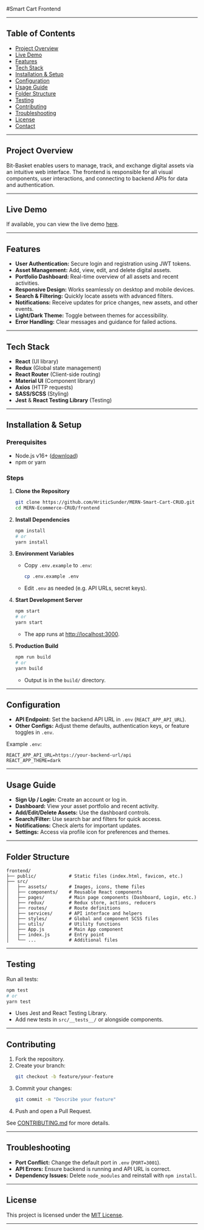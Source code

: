 #Smart Cart Frontend



---

## Table of Contents

- [Project Overview](#project-overview)
- [Live Demo](#live-demo)
- [Features](#features)
- [Tech Stack](#tech-stack)
- [Installation & Setup](#installation--setup)
- [Configuration](#configuration)
- [Usage Guide](#usage-guide)
- [Folder Structure](#folder-structure)
- [Testing](#testing)
- [Contributing](#contributing)
- [Troubleshooting](#troubleshooting)
- [License](#license)
- [Contact](#contact)

---

## Project Overview

Bit-Basket enables users to manage, track, and exchange digital assets via an intuitive web interface. The frontend is responsible for all visual components, user interactions, and connecting to backend APIs for data and authentication.

---

## Live Demo

If available, you can view the live demo [here](#).

---

## Features

- **User Authentication:** Secure login and registration using JWT tokens.
- **Asset Management:** Add, view, edit, and delete digital assets.
- **Portfolio Dashboard:** Real-time overview of all assets and recent activities.
- **Responsive Design:** Works seamlessly on desktop and mobile devices.
- **Search & Filtering:** Quickly locate assets with advanced filters.
- **Notifications:** Receive updates for price changes, new assets, and other events.
- **Light/Dark Theme:** Toggle between themes for accessibility.
- **Error Handling:** Clear messages and guidance for failed actions.

---

## Tech Stack

- **React** (UI library)
- **Redux** (Global state management)
- **React Router** (Client-side routing)
- **Material UI** (Component library)
- **Axios** (HTTP requests)
- **SASS/SCSS** (Styling)
- **Jest** & **React Testing Library** (Testing)

---

## Installation & Setup

### Prerequisites

- Node.js v16+ ([download](https://nodejs.org/))
- npm or yarn

### Steps

1. **Clone the Repository**
   ```bash
   git clone https://github.com/HriticSunder/MERN-Smart-Cart-CRUD.git
   cd MERN-Ecommerce-CRUD/frontend
   ```
2. **Install Dependencies**
   ```bash
   npm install
   # or
   yarn install
   ```
3. **Environment Variables**
   - Copy `.env.example` to `.env`:
     ```bash
     cp .env.example .env
     ```
   - Edit `.env` as needed (e.g. API URLs, secret keys).
4. **Start Development Server**
   ```bash
   npm start
   # or
   yarn start
   ```
   - The app runs at [http://localhost:3000](http://localhost:3000).

5. **Production Build**
   ```bash
   npm run build
   # or
   yarn build
   ```
   - Output is in the `build/` directory.

---

## Configuration

- **API Endpoint:** Set the backend API URL in `.env` (`REACT_APP_API_URL`).
- **Other Configs:** Adjust theme defaults, authentication keys, or feature toggles in `.env`.

Example `.env`:
```
REACT_APP_API_URL=https://your-backend-url/api
REACT_APP_THEME=dark
```

---

## Usage Guide

- **Sign Up / Login:** Create an account or log in.
- **Dashboard:** View your asset portfolio and recent activity.
- **Add/Edit/Delete Assets:** Use the dashboard controls.
- **Search/Filter:** Use search bar and filters for quick access.
- **Notifications:** Check alerts for important updates.
- **Settings:** Access via profile icon for preferences and themes.

---

## Folder Structure

```
frontend/
├── public/            # Static files (index.html, favicon, etc.)
├── src/
│   ├── assets/        # Images, icons, theme files
│   ├── components/    # Reusable React components
│   ├── pages/         # Main page components (Dashboard, Login, etc.)
│   ├── redux/         # Redux store, actions, reducers
│   ├── routes/        # Route definitions
│   ├── services/      # API interface and helpers
│   ├── styles/        # Global and component SCSS files
│   ├── utils/         # Utility functions
│   ├── App.js         # Main App component
│   ├── index.js       # Entry point
│   └── ...            # Additional files
```

---

## Testing

Run all tests:
```bash
npm test
# or
yarn test
```
- Uses Jest and React Testing Library.
- Add new tests in `src/__tests__/` or alongside components.

---

## Contributing

1. Fork the repository.
2. Create your branch:
   ```bash
   git checkout -b feature/your-feature
   ```
3. Commit your changes:
   ```bash
   git commit -m "Describe your feature"
   ```
4. Push and open a Pull Request.

See [CONTRIBUTING.md](CONTRIBUTING.md) for more details.

---

## Troubleshooting

- **Port Conflict:** Change the default port in `.env` (`PORT=3001`).
- **API Errors:** Ensure backend is running and API URL is correct.
- **Dependency Issues:** Delete `node_modules` and reinstall with `npm install`.

---

## License

This project is licensed under the [MIT License](LICENSE).

---
